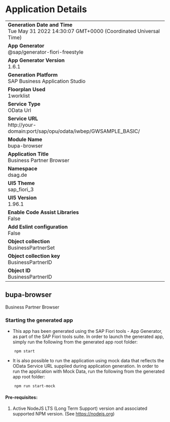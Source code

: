# Application Details

|               |
| ------------- |
|**Generation Date and Time**<br>Tue May 31 2022 14:30:07 GMT+0000 (Coordinated Universal Time)|
|**App Generator**<br>@sap/generator-fiori-freestyle|
|**App Generator Version**<br>1.6.1|
|**Generation Platform**<br>SAP Business Application Studio|
|**Floorplan Used**<br>1worklist|
|**Service Type**<br>OData Url|
|**Service URL**<br>http://your-domain:port/sap/opu/odata/iwbep/GWSAMPLE_BASIC/
|**Module Name**<br>bupa-browser|
|**Application Title**<br>Business Partner Browser|
|**Namespace**<br>dsag.de|
|**UI5 Theme**<br>sap_fiori_3|
|**UI5 Version**<br>1.96.1|
|**Enable Code Assist Libraries**<br>False|
|**Add Eslint configuration**<br>False|
|**Object collection**<br>BusinessPartnerSet|
|**Object collection key**<br>BusinessPartnerID|
|**Object ID**<br>BusinessPartnerID|

## bupa-browser

Business Partner Browser

### Starting the generated app

-   This app has been generated using the SAP Fiori tools - App Generator, as part of the SAP Fiori tools suite.  In order to launch the generated app, simply run the following from the generated app root folder:

```
    npm start
```

- It is also possible to run the application using mock data that reflects the OData Service URL supplied during application generation.  In order to run the application with Mock Data, run the following from the generated app root folder:

```
    npm run start-mock
```

#### Pre-requisites:

1. Active NodeJS LTS (Long Term Support) version and associated supported NPM version.  (See https://nodejs.org)
